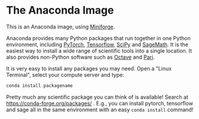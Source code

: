 # The Anaconda Image

This is an Anaconda image, using [Miniforge](https://github.com/conda-forge/miniforge).

Anaconda provides many Python packages that run together
in one Python environment, including [PyTorch](https://pytorch.org/), [Tensorflow](https://www.tensorflow.org/),
[SciPy](https://scipy.org/) and [SageMath](https://www.sagemath.org/).  It is the easiest way to install a wide
range of scientific tools into a single location. It also provides non\-Python software such as [Octave](https://octave.org/) and [Pari](https://pari.math.u-bordeaux.fr/).

It is very easy to install any packages you may need. Open a "Linux Terminal", select your compute server and type:

```sh
conda install packagename
```

Pretty much any scientific package you can think of is available! Search at [https://conda\-forge.org/packages/](https://conda-forge.org/packages/) .   E.g., you can install pytorch, tensorflow and sage all in the same environment with an easy `conda install` command!

